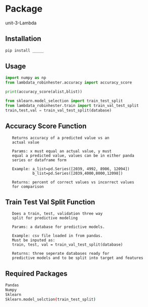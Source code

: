 # Package
unit-3-Lambda

## Installation

```sh
pip install _____
```

## Usage
```py
import numpy as np
from lambdata_robinhester.accuracy import accuracy_score

print(accuracy_score(alist,blist))
```
```py
from sklearn.model_selection import train_test_split
from lambdata_robinhester.train import train_val_test_split
train,test,val = train_val_test_split(database)
```

## Accuracy Score Function
 ```
    Returns accuracy of a predicted value vs an
    actual value

    Params: x must equal an actual value, y must
    equal a predicted value, values can be in either panda
    series or dataframe form

    Example: a_list=pd.Series([2039, 4992, 8906, 12094])
             b_list=pd.Series([2039,4000,8000,12098])

    Returns: percent of correct values vs incorrect values
    for comparison
 ```

## Train Test Val Split Function
 ```
    Does a train, test, validation three way
    split for predictive modeling

    Params: a database for predictive models.

    Example: csv file loaded in from pandas.
    Must be inputed as:
    train, test, val = train_val_test_split(database)

    Returns: three seperate databases ready for
    predictive models and to be split into target and features
```

## Required Packages

```sh
Pandas
Numpy
Sklearn
Sklearn.model_selction(train_test_split)
```
